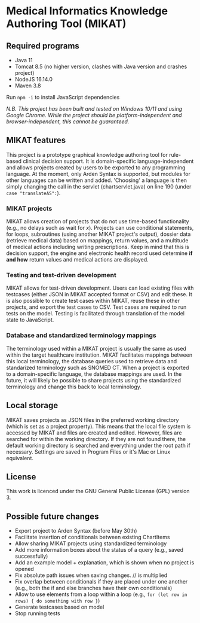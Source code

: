 <h1>Medical Informatics Knowledge Authoring Tool (MIKAT)</h1>
<h2>Required programs</h2>
<ul>
  <li>Java 11</li>
  <li>Tomcat 8.5 (no higher version, clashes with Java version and crashes project)</li>
  <li>NodeJS 16.14.0</li>
  <li>Maven 3.8</li>
</ul>
Run <code>npm -i</code> to install JavaScript dependencies

<i>N.B. This project has been built and tested on Windows 10/11 and using Google Chrome. While the project should be platform-independent and browser-independent, this cannot be guaranteed.</i>

<h2>MIKAT features</h2>
This project is a prototype graphical knowledge authoring tool for rule-based clinical decision support. It is domain-specific language-independent and allows projects created by users to be exported to any programming language. At the moment, only Arden Syntax is supported, but modules for other languages can be written and added. 'Choosing' a language is then simply changing the call in the servlet (chartservlet.java) on line 190 (under <code>case "translateAS":</code>).

<h3>MIKAT projects</h3>
MIKAT allows creation of projects that do not use time-based functionality (e.g., no delays such as wait for <i>x</i>). Projects can use conditional statements, for loops, subroutines (using another MIKAT project's output), dossier data (retrieve medical data) based on mappings, return values, and a multitude of medical actions including writing prescriptions. 
Keep in mind that this is decision support, the engine and electronic health record used determine <b>if and how</b> return values and medical actions are displayed.

<h3>Testing and test-driven development</h3>
MIKAT allows for test-driven development. Users can load existing files with testcases (either JSON in MIKAT accepted format or CSV) and edit these. It is also possible to create test cases within MIKAT, reuse these in other projects, and export the test cases to CSV. Test cases are required to run tests on the model. Testing is facilitated through translation of the model state to JavaScript.

<h3>Database and standardized terminology mappings</h3>
The terminology used within a MIKAT project is usually the same as used within the target healthcare institution. MIKAT facilitates mappings between this local terminology, the database queries used to retrieve data and standarized terminology such as SNOMED CT. When a project is exported to a domain-specific language, the database mappings are used. In the future, it will likely be possible to share projects using the standardized terminology and change this back to local terminology.

<h2>Local storage</h2>
MIKAT saves projects as JSON files in the preferred working directory (which is set as a project property). This means that the local file system is accessed by MIKAT and files are created and edited. However, files are searched for within the working directory. If they are not found there, the default working directory is searched and everything under the root path if necessary. Settings are saved in Program Files or it's Mac or Linux equivalent.

<h2>License</h2>
This work is licenced under the GNU General Public License (GPL) version 3.

<h2>Possible future changes</h2>
<ul>
  <li>Export project to Arden Syntax (before May 30th)</li>
  <li>Facilitate insertion of conditionals between existing ChartItems</li>
  <li>Allow sharing MIKAT projects using standardized terminology</li>
  <li>Add more information boxes about the status of a query (e.g., saved successfully)</li>
  <li>Add an example model + explanation, which is shown when no project is opened</li>
  <li>Fix absolute path issues when saving changes. // is multiplied</li>
  <li>Fix overlap between conditionals if they are placed under one another (e.g., both the if and else branches have their own conditionals)</li>
  <li>Allow to use elements from a loop within a loop (e.g., <code>for (let row in rows) { do something with row }</code>)</li>
  <li>Generate testcases based on model</li>
  <li>Stop running tests</li>
</ul>
